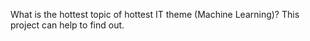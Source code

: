 What is the hottest topic of hottest IT theme (Machine Learning)? This project can help to find out.
